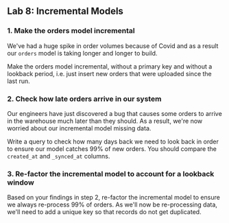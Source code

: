 ## Lab 8: Incremental Models

### 1. Make the orders model incremental

We've had a huge spike in order volumes because of Covid and as a result our `orders` model is taking longer and longer to build. 

Make the orders model incremental, without a primary key and without a lookback period, i.e. just insert new orders that were uploaded since the last run.

### 2. Check how late orders arrive in our system

Our engineers have just discovered a bug that causes some orders to arrive in the warehouse much later than they should. As a result, we're now worried about our incremental model missing data.

Write a query to check how many days back we need to look back in order to ensure our model catches 99% of new orders. You should compare the `created_at` and `_synced_at` columns.

### 3. Re-factor the incremental model to account for a lookback window

Based on your findings in step 2, re-factor the incremental model to ensure we always re-process 99% of orders. As we'll now be re-processing data, we'll need to add a unique key so that records do not get duplicated.
